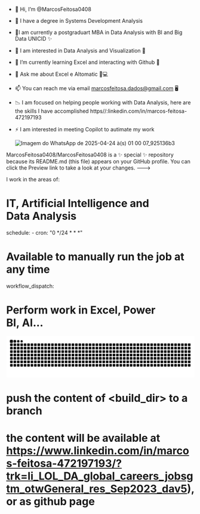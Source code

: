 - 👋 Hi, I’m @MarcosFeitosa0408
- 📜 I have a degree in Systems Development Analysis
- 🔭I am currently a postgraduart MBA in Data Analysis with BI and Big Data UNICID ✨
- 👀 I am interested in Data Analysis and Visualization 👀
- 🌱 I’m currently learning Excel and interacting with Github 🐧
- 💞 Ask me about Excel e Altomatic 🔧💻
- 📫 You can reach me via email marcosfeitosa.dados@gmail.com 🖥
- 📉 I am focused on helping people working with Data Analysis, here are the skills I have accomplished https//:linkedin.com/in/marcos-feitosa-472197193   
- ⚡ I am interested in meeting Copilot to autimate my work

  ![Imagem do WhatsApp de 2025-04-24 à(s) 01 00 07_925136b3](https://github.com/user-attachments/assets/56fdd22f-5b27-48f9-accc-f20861a0843e)

MarcosFeitosa0408/MarcosFeitosa0408 is a ✨ special ✨ repository because its README.md (this file) appears on your GitHub profile.
You can click the Preview link to take a look at your changes.
--->

I work in the areas of:
# IT, Artificial Intelligence and Data Analysis

  schedule:
    - cron: "0 */24 * * *" 
  
  # Available to manually run the job at any time
  workflow_dispatch:
  
  # Perform work in Excel, Power BI, AI...
  
    
  <picture align="center">
   <source media="(prefers-color-scheme: dark)" srcset="https://raw.githubusercontent.com/MarcosFeitosa0408/MarcosFeitosa0408/output/github-contribution-grid-snake-dark.svg">
   <source media="(prefers-color-scheme: light)" srcset="https://raw.githubusercontent.com/MarcosFeitosa0408/MarcosFeitosa0408/output/github-contribution-grid-snake-dark.svg">
   <img align="center" alt="github contribution grid snake animation" src="https://raw.githubusercontent.com/MarcosFeitosa0408/MarcosFeitosa0408/output/github-contribution-grid-snake.svg">
 </picture>
          
          
  # push the content of <build_dir> to a branch
  # the content will be available at https://www.linkedin.com/in/marcos-feitosa-472197193/?trk=li_LOL_DA_global_careers_jobsgtm_otwGeneral_res_Sep2023_dav5), or as github page
  
